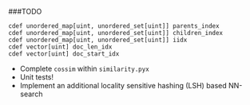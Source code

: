 ###TODO

	cdef unordered_map[uint, unordered_set[uint]] parents_index
	cdef unordered_map[uint, unordered_set[uint]] children_index
	cdef unordered_map[uint, unordered_set[uint]] iidx
	cdef vector[uint] doc_len_idx
	cdef vector[uint] doc_start_idx

* Complete `cossim` within `similarity.pyx`
* Unit tests!
* Implement an additional locality sensitive hashing (LSH) based NN-search